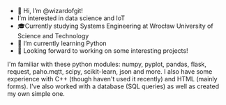 - 👋 Hi, I’m @wizardofgit!
-  I’m interested in data science and IoT
- 🎓Currently studying Systems Engineering at Wrocław University of Science and Technology
- 🌱 I’m currently learning Python
- 👀 Looking forward to working on some interesting projects! 

I'm familiar with these python modules: numpy, pyplot, pandas, flask, request, paho.mqtt, scipy, scikit-learn, json and more.
I also have some experience with C++ (though haven't used it recently) and HTML (mainly forms).
I've also worked with a database (SQL queries) as well as created my own simple one.

<!---
wizardofgit/wizardofgit is a ✨ special ✨ repository because its `README.md` (this file) appears on your GitHub profile.
You can click the Preview link to take a look at your changes.
--->

